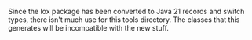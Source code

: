 Since the lox package has been converted to Java 21 records and switch types, there isn't much use for this tools directory. The classes that this generates will be incompatible with the new stuff.